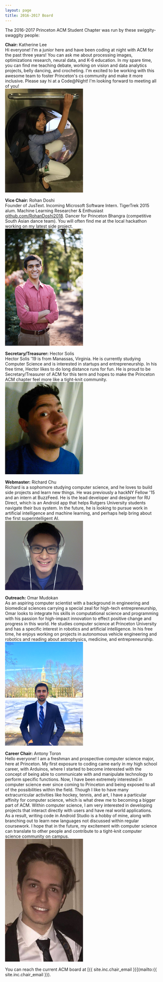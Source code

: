 ```yaml
---
layout: page
title: 2016-2017 Board
---
```

The 2016-2017 Princeton ACM Student Chapter was run by these swiggity-swaggity people:

**Chair:** Katherine Lee  
Hi everyone! I'm a junior here and have been coding at night with ACM for the past three years! You can ask me about processing images, optimizations research, neural data, and K-6 education. In my spare time, you can find me teaching debate, working on vision and data analytics projects, belly dancing, and crocheting. I'm excited to be working with this awesome team to foster Princeton's cs community and make it more inclusive. Please say hi at a Code@Night! I'm looking forward to meeting all of you!  
<img src="/images/2016-2017/Katherine.png" width="256">

**Vice Chair:** Rohan Doshi  
Founder of JusText. Incoming Microsoft Software Intern. TigerTrek 2015 alum. Machine Learning Researcher & Enthusiast [github.com/RohanDoshi2018](http://github.com/RohanDoshi2018). Dancer for Princeton Bhangra (competitive South Asian dance team). You will often find me at the local hackathon working on my latest side project.  
<img src="/images/2016-2017/Rohan.jpg" width="256">

**Secretary/Treasurer:** Hector Solis  
Hector Solis '19 is from Manassas, Virginia. He is currently studying Computer Science and is interested in startups and entrepreneurship. In his free time, Hector likes to do long distance runs for fun. He is proud to be Secretary/Treasurer of ACM for this term and hopes to make the Princeton ACM chapter feel more like a tight-knit community.  
<img src="/images/2016-2017/Hector.jpg" width="256">

**Webmaster:** Richard Chu  
Richard is a sophomore studying computer science, and he loves to build side projects and learn new things. He was previously a hackNY Fellow '15 and an intern at BuzzFeed. He is the lead developer and designer for RU Direct, which is an Android app that helps Rutgers University students navigate their bus system. In the future, he is looking to pursue work in artificial intelligence and machine learning, and perhaps help bring about the first superintelligent AI.  
<img src="/images/2016-2017/Richard.jpg" width="256">

**Outreach:** Omar Mudokan  
As an aspiring computer scientist with a background in engineering and biomedical sciences carrying a special zeal for high-tech entrepreneurship, Omar looks to integrate his skills in computational science and programming with his passion for high-impact innovation to effect positive change and progress in this world. He studies computer science at Princeton University and has a specific interest in robotics and artificial intelligence. In his free time, he enjoys working on projects in autonomous vehicle engineering and robotics and reading about astrophysics, medicine, and entrepreneurship.  
<img src="/images/2016-2017/Omar.jpg" width="256">

**Career Chair:** Antony Toron  
Hello everyone! I am a freshman and prospective computer science major, here at Princeton.  My first exposure to coding came early in my high school career, with Arduinos, where I started to become interested with the concept of being able to communicate with and manipulate technology to perform specific functions.  Now, I have been extremely interested in computer science ever since coming to Princeton and being exposed to all of the possibilities within the field. Though I like to have many extracurricular activities like hockey, tennis, and art, I have a particular affinity for computer science, which is what drew me to becoming a bigger part of ACM. Within computer science, I am very interested in developing projects that interact directly with users and have real world applications. As a result, writing code in Android Studio is a hobby of mine, along with branching out to learn new  languages not discussed within regular coursework. I hope that in the future, my excitement with computer science can translate to other people and contribute to a tight-knit computer science community on campus.  
<img src="/images/2016-2017/Antony.jpg" width="256">


You can reach the current ACM board at [{{ site.inc.chair_email }}](mailto:{{ site.inc.chair_email }}).
